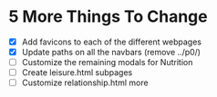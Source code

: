# 5 More Things To Change

- [x] Add favicons to each of the different webpages
- [x] Update paths on all the navbars (remove ../p0/)
- [ ] Customize the remaining modals for Nutrition
- [ ] Create leisure.html subpages
- [ ] Customize relationship.html more